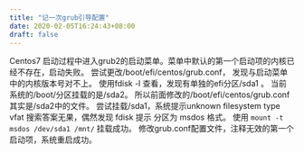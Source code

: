 ```yaml
---
title: "记一次grub引导配置"
date: 2020-02-05T16:24:43+08:00
draft: false
---
```

Centos7 启动过程中进入grub2的启动菜单。菜单中默认的第一个启动项的内核已经不存在，启动失败。
尝试更改/boot/efi/centos/grub.conf， 发现与启动菜单中的内核版本号对不上。
使用fdisk -l 查看，发现有单独的efi分区/sda1 。
当前系统的/boot/分区挂载的是/sda2。
所以前面修改的/boot/efi/centos/grub.conf其实是/sda2中的文件。
尝试挂载/sda1，系统提示unknown filesystem type vfat
搜索答案无果，偶然发现 fdisk 提示 分区为 msdos 格式。
使用 `mount -t msdos /dev/sda1 /mnt/` 挂载成功。
修改grub.conf配置文件，注释无效的第一个启动项，系统重启成功。